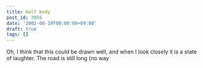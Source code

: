 ```yaml
---
title: Half body
post_id: 3056
date: '2002-08-19T00:00:00+09:00'
draft: true
tags: []
---
```


Oh, I think that this could be drawn well, and when I look closely it is a state of laughter. The road is still long (no way
